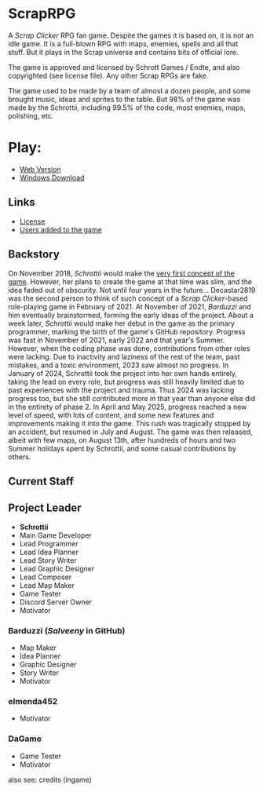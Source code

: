 # ScrapRPG
A *Scrap Clicker* RPG fan game. Despite the games it is based on, it is not an idle game. It is a full-blown RPG with maps, enemies, spells and all that stuff. But it plays in the Scrap universe and contains bits of official lore. 

The game is approved and licensed by Schrott Games / Endte, and also copyrighted (see license file). Any other Scrap RPGs are fake. 

The game used to be made by a team of almost a dozen people, and some brought music, ideas and sprites to the table. But 98% of the game was made by the Schrottii, including 99.5% of the code, most enemies, maps, polishing, etc.

# Play:
- [Web Version](https://schrottii.github.io/scraprpg/)
- [Windows Download](https://github.com/schrottii/scraprpg/releases/download/release/ScrapRPG.zip)

## Links
- [License](LICENSE.md)
- [Users added to the game](USERS.md)

## Backstory
On November 2018, *Schrottii* would make the [very first concept of the game](https://media.discordapp.net/attachments/905449922634080347/1000433408536739952/scraprpg.png?width=439&height=675). However, her plans to create the game at that time was slim, and the idea faded out of obscurity. Not until four years in the future...
Decastar2819 was the second person to think of such concept of a *Scrap Clicker*-based role-playing game in February of 2021. At November of 2021, *Barduzzi* and him eventually brainstormed, forming the early ideas of the project. About a week later, *Schrottii* would make her debut in the game as the primary programmer, marking the birth of the game's GitHub repository.
Progress was fast in November of 2021, early 2022 and that year's Summer. However, when the coding phase was done, contributions from other roles were lacking. Due to inactivity and laziness of the rest of the team, past mistakes, and a toxic environment, 2023 saw almost no progress. In January of 2024, Schrottii took the project into her own hands entirely, taking the lead on every role, but progress was still heavily limited due to past experiences with the project and trauma. Thus 2024 was lacking progress too, but she still contributed more in that year than anyone else did in the entirety of phase 2.
In April and May 2025, progress reached a new level of speed, with lots of content, and some new features and improvements making it into the game. This rush was tragically stopped by an accident, but resumed in July and August. The game was then released, albeit with few maps, on August 13th, after hundreds of hours and two Summer holidays spent by Schrottii, and some casual contributions by others.

## Current Staff
## Project Leader
- **Schrottii**
- Main Game Developer
- Lead Programmer
- Lead Idea Planner
- Lead Story Writer
- Lead Graphic Designer
- Lead Composer
- Lead Map Maker
- Game Tester
- Discord Server Owner
- Motivator

### Barduzzi (*Salveeny* in GitHub)
- Map Maker
- Idea Planner
- Graphic Designer
- Story Writer
- Motivator

### elmenda452
- Motivator

### DaGame
- Game Tester
- Motivator 

also see: credits (ingame)